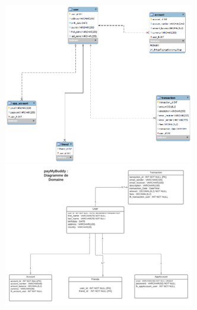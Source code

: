 <div>
	<img src="/DiagSqlPayMyBuddy.png" alt="SQL Diagram">
</div>
<div>
	<img src="/DiagUmlPayMyBuddy.png" alt="UML Diagram">
</div>